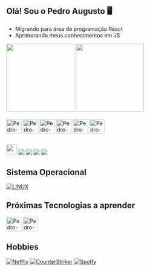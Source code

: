 ## Olá! Sou o Pedro Augusto 🖥️

- Migrando para área de programação React
- Aprimorando meus conhecimentos em JS

<div>
  <a href="https://github.com/pedroarsilva"></a>
  <img height="180em" src="https://github-readme-stats.vercel.app/api?username=pedroarsilva&show_icons=true&theme=dracula&include_all_comits-true&count_private-true"/>
  <img height="180em" src="https://github-readme-stats.vercel.app/api/top-langs/?username=pedroarsilva&layout=compact&langs_count=16&theme=dracula"/>
</div>
<div style="display: inline_block"><br>
  <img align="center" alt="Pedro-JS" height="38" width="40" scr"
            <img src="https://cdn.jsdelivr.net/gh/devicons/devicon/icons/javascript/javascript-original.svg" />
  <img align="center" alt="Pedro-ReactJS" height="38" width="40" scr"
            <img src="https://cdn.jsdelivr.net/gh/devicons/devicon/icons/react/react-original.svg" />
  <img align="center" alt="Pedro-NodeJS" height="38" width="40" scr"
            <img src="https://cdn.jsdelivr.net/gh/devicons/devicon/icons/nodejs/nodejs-original.svg" />
  <img align="center" alt="Pedro-HTML" height="38" width="40" scr"
            <img src="https://cdn.jsdelivr.net/gh/devicons/devicon/icons/html5/html5-original.svg" />
  <img align="center" alt="Pedro-CSS" height="38" width="40" scr"
            <img src="https://cdn.jsdelivr.net/gh/devicons/devicon/icons/css3/css3-original.svg" />
  <img align="center" alt="Pedro-Django" height="38" width="40" scr"
            <img src="https://cdn.jsdelivr.net/gh/devicons/devicon/icons/django/django-plain.svg" />
</div>
 
##
<div>
  <a href="https://www.float.com.br" target="_blank"><img height="28,5" src="https://img.shields.io/website-up-down-green-red/http/monip.org.svg"></a>
  <a href="https://instagram.com/pedro.ars" target="_blank"><img src="https://img.shields.io/badge/Instagram-E4405F?style=for-the-badge&logo=instagram&logoColor=white"></a>
  <a href="https://www.facebook.com/x4k4l/" target="_blank"><img src="https://img.shields.io/badge/Facebook-1877F2?style=for-the-badge&logo=facebook&logoColor=white"></a>
  <a href="malito:pedroarsilva.ti@gmail.com" target="_blank"><img src="https://img.shields.io/badge/Gmail-D14836?style=for-the-badge&logo=gmail&logoColor=white"></a>
  <a href="https://www.linkedin.com/in/pedroaugustorsilva" target="_blank"><img src="https://img.shields.io/badge/LinkedIn-0077B5?style=for-the-badge&logo=linkedin&logoColor=white"></a>
</div>

## Sistema Operacional
[![LINUX](https://img.shields.io/badge/Ubuntu-E95420?style=for-the-badge&logo=ubuntu&logoColor=white)]()
##

## Próximas Tecnologias a aprender
<div>
<img align="center" alt="Pedro-TypeScipt" height="38" width="40" scr"
            <img src="https://cdn.jsdelivr.net/gh/devicons/devicon/icons/typescript/typescript-original.svg" />
<img align="center" alt="Pedro-NextJS" height="38" width="40" scr"
            <img src="https://cdn.jsdelivr.net/gh/devicons/devicon/icons/nextjs/nextjs-original.svg" />

</div>    
                                                                                                 

## Hobbies
[![Netflix](https://img.shields.io/badge/Netflix-E50914?style=for-the-badge&logo=netflix&logoColor=white)]()
[![CounterStriker](https://img.shields.io/badge/Counter_Strike-000000?style=for-the-badge&logo=counter-strike&logoColor=white)]()
[![Spotfy](https://img.shields.io/badge/Spotify-1ED760?&style=for-the-badge&logo=spotify&logoColor=white)]()
